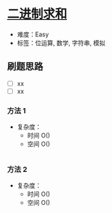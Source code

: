 # [二进制求和](https://leetcode-cn.com/problems/add-binary/)

- 难度：Easy
- 标签：位运算, 数学, 字符串, 模拟

## 刷题思路

- [ ] xx
- [ ] xx

### 方法 1

- 复杂度：
    - 时间 O()
    - 空间 O()

``` js

```

### 方法 2

- 复杂度：
    - 时间 O()
    - 空间 O()

``` js

```

